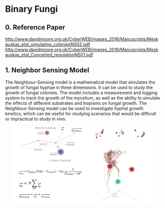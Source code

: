 # Binary Fungi 

## 0. Reference Paper
http://www.davidmoore.org.uk/CyberWEB/images_2016/Manuscripts/Meskauskas_etal_simulating_coloniesNS02.pdf
http://www.davidmoore.org.uk/CyberWEB/images_2016/Manuscripts/Meskauskas_etal_Concerted_regulationNS01.pdf
## 1. Neighbor Sensing Model
The Neighbour-Sensing model is a mathematical model that simulates the growth of fungal hyphae in three dimensions. It can be used to study the growth of fungal colonies. The model includes a measurement and logging system to track the growth of the mycelium, as well as the ability to simulate the effects of different substrates and tropisms on fungal growth. The Neighbour-Sensing model can be used to investigate hyphal growth kinetics, which can be useful for studying scenarios that would be difficult or impractical to study in vivo.

<div align="center">
   <img src="IMG/NeighborSensing.png" alt="Main Description for Neighbor Sensing Model" width="90%"/>
</div>
   
